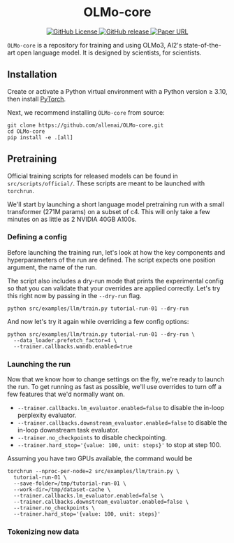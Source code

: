 <div align="center">
  <h1>OLMo-core</h1>
</div>
<p align="center">
  <a href="XXX">
    <img alt="GitHub License" src="https://img.shields.io/github/license/allenai/OLMo">
  </a>
  <a href="XXX">
    <img alt="GitHub release" src="https://img.shields.io/github/release/allenai/OLMo.svg">
  </a>
  <a href="XXX">
    <img alt="Paper URL" src="https://img.shields.io/badge/arxiv-2402.00838-blue">
  </a>
</p>

`OLMo-core` is a repository for training and using OLMo3, AI2's state-of-the-art open language model. It is designed by scientists, for scientists.

## Installation
Create or activate a Python virtual environment with a Python version ≥ 3.10, then install [PyTorch](https://pytorch.org/).

Next, we recommend installing `OLMo-core` from source:
```
git clone https://github.com/allenai/OLMo-core.git
cd OLMo-core
pip install -e .[all]
```

## Pretraining

Official training scripts for released models can be found in `src/scripts/official/`. These scripts are meant to be launched with `torchrun`.

We'll start by launching a short language model pretraining run with a small transformer (271M params) on a subset of c4. This will only take a few minutes on as little as 2 NVIDIA 40GB A100s.

### Defining a config
Before launching the training run, let's look at how the key components and hyperparameters of the run are defined. The script expects one position argument, the name of the run. 

The script also includes a dry-run mode that prints the experimental config so that you can validate that your overrides are applied correctly. Let's try this right now by passing in the `--dry-run` flag.
```
python src/examples/llm/train.py tutorial-run-01 --dry-run
```

And now let's try it again while overriding a few config options:
```
python src/examples/llm/train.py tutorial-run-01 --dry-run \
  --data_loader.prefetch_factor=4 \
  --trainer.callbacks.wandb.enabled=true
```
### Launching the run
Now that we know how to change settings on the fly, we're ready to launch the run. To get running as fast as possible, we'll use overrides to turn off a few features that we'd normally want on.
- `--trainer.callbacks.lm_evaluator.enabled=false` to disable the in-loop perplexity evaluator.
- `--trainer.callbacks.downstream_evaluator.enabled=false` to disable the in-loop downstream task evaluator.
- `--trainer.no_checkpoints` to disable checkpointing.
- `--trainer.hard_stop='{value: 100, unit: steps}'` to stop at step 100.

Assuming you have two GPUs available, the command would be
```
torchrun --nproc-per-node=2 src/examples/llm/train.py \
  tutorial-run-01 \
  --save-folder=/tmp/tutorial-run-01 \
  --work-dir=/tmp/dataset-cache \
  --trainer.callbacks.lm_evaluator.enabled=false \
  --trainer.callbacks.downstream_evaluator.enabled=false \
  --trainer.no_checkpoints \
  --trainer.hard_stop='{value: 100, unit: steps}'
```
### Tokenizing new data
